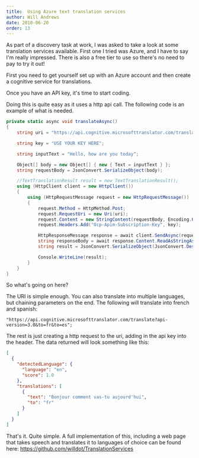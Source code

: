 ```yaml
---
title:  Using Azure text translation services
author: Will Andrews
date: 2018-06-20
order: 13
---
```


As part of a discovery task at work, I was asked to take a look at some translation services available. First one I tried was Azure, and I have to say I'm really impressed. There is also a free tier to use so there's no need to pay to try it out!

First you need to get yourself set up with an Azure account and then create a cognitive service for translations.


Once you have an API key, it's time to start coding.

Doing this is quite easy as it uses a http api call. The following code is an example of what is needed.

``` c#
private static async void translateAsync()
{
    string uri = "https://api.cognitive.microsofttranslator.com/translate?api-version=3.0&to=fr";

    string key = "USE YOUR KEY HERE";

    string inputText = "Hello, how are you today";

    Object[] body = new Object[] { new { Text = inputText } };
    string requestBody = JsonConvert.SerializeObject(body);

    //TextTranslationResult result = new TextTranslationResult();
    using (HttpClient client = new HttpClient())
    {
        using (HttpRequestMessage request = new HttpRequestMessage())
        {
            request.Method = HttpMethod.Post;
            request.RequestUri = new Uri(uri);
            request.Content = new StringContent(requestBody, Encoding.UTF8, "application/json");
            request.Headers.Add("Ocp-Apim-Subscription-Key", key);

            HttpResponseMessage response = await client.SendAsync(request);
            string responseBody = await response.Content.ReadAsStringAsync();
            string result = JsonConvert.SerializeObject(JsonConvert.DeserializeObject(responseBody), Formatting.Indented);

            Console.WriteLine(result);
        }
    }
}
```

So what's going on here? 

The URI is simple enough. You can also translate into multiple languages, but chaining parameters on the end. The following will translate into french and spanish:
```
"https://api.cognitive.microsofttranslator.com/translate?api-version=3.0&to=fr&to=es";
```

The rest is just creating a http request to the uri, adding in the api key into the header. The data returned will look something like this:

``` json
[
  {
    "detectedLanguage": {
      "language": "en",
      "score": 1.0
    },
    "translations": [
      {
        "text": "Bonjour comment vas-tu aujourd'hui",
        "to": "fr"
      }
    ]
  }
]
```
That's it. Quite simple. A full implementation of this, including a web page that takes speech and translates it to languages of choice can be found here: https://github.com/willdot/TranslationServices